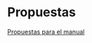 # Propuestas

[Propuestas para el manual](Propuestas%20e503c076a92f4406bd8a36a93fa691c0/Propuestas%20para%20el%20manual%2021d04c8b862742ae982ba9265f82d866.csv)